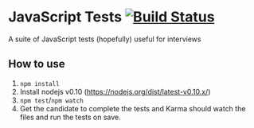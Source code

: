 # JavaScript Tests [![Build Status](https://travis-ci.org/ahmednuaman/javascript-tests.svg?branch=master)](https://travis-ci.org/zantonas/javascript-tests)

A suite of JavaScript tests (hopefully) useful for interviews

## How to use
1. `npm install`
2. Install nodejs v0.10 (https://nodejs.org/dist/latest-v0.10.x/)
3. `npm test`/`npm watch`
4. Get the candidate to complete the tests and Karma should watch the files and run the tests on save.
